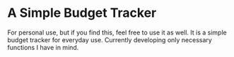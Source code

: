 # A Simple Budget Tracker

For personal use, but if you find this, feel free to use it as well. It is a simple budget tracker for everyday use. Currently developing only necessary functions I have in mind.

